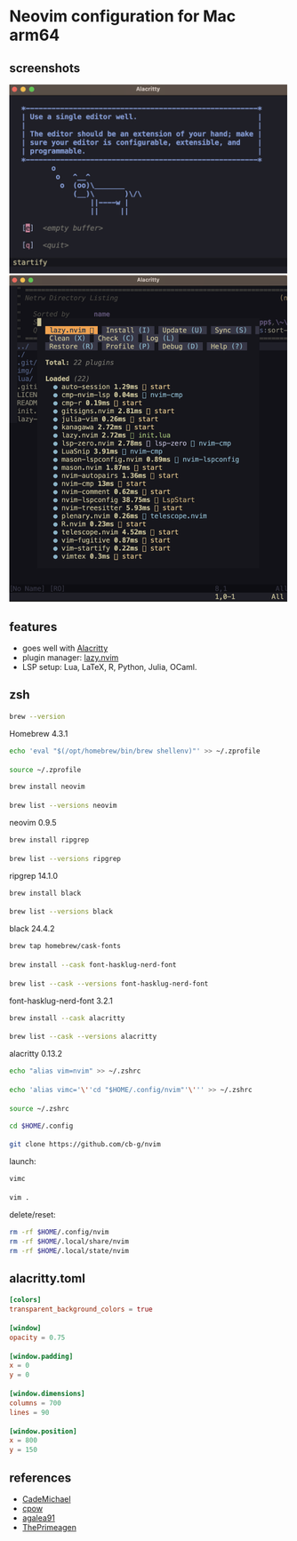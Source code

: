 # Neo**vim** configuration for Mac arm64

## screenshots

<img src="img/startify.png" width="500px"><br>
<img src="img/lazy.png" width="500px">

## features

- goes well with [Alacritty](https://github.com/alacritty/alacritty)
- plugin manager: [lazy.nvim](https://github.com/folke/lazy.nvim)
- LSP setup: Lua, LaTeX, R, Python, Julia, OCaml.

## zsh

```zsh
brew --version
```
Homebrew 4.3.1

```zsh
echo 'eval "$(/opt/homebrew/bin/brew shellenv)"' >> ~/.zprofile

source ~/.zprofile
```

```zsh
brew install neovim

brew list --versions neovim
```
neovim 0.9.5

```zsh
brew install ripgrep

brew list --versions ripgrep
```
ripgrep 14.1.0

```zsh
brew install black

brew list --versions black
```
black 24.4.2

```zsh
brew tap homebrew/cask-fonts

brew install --cask font-hasklug-nerd-font

brew list --cask --versions font-hasklug-nerd-font
```
font-hasklug-nerd-font 3.2.1

```zsh
brew install --cask alacritty

brew list --cask --versions alacritty
```
alacritty 0.13.2

```zsh
echo "alias vim=nvim" >> ~/.zshrc

echo 'alias vimc='\''cd "$HOME/.config/nvim"'\''' >> ~/.zshrc

source ~/.zshrc
```

```zsh
cd $HOME/.config

git clone https://github.com/cb-g/nvim
```

launch:
```zsh
vimc

vim .
```

delete/reset:
```zsh
rm -rf $HOME/.config/nvim
rm -rf $HOME/.local/share/nvim
rm -rf $HOME/.local/state/nvim
```

## alacritty.toml

```toml
[colors]
transparent_background_colors = true

[window]
opacity = 0.75

[window.padding]
x = 0
y = 0

[window.dimensions]
columns = 700
lines = 90

[window.position]
x = 800
y = 150
```

## references 

- [CadeMichael](https://github.com/CadeMichael/nvim)
- [cpow](https://github.com/cpow/neovim-for-newbs/)
- [agalea91](https://github.com/agalea91/zazencodes-youtube/tree/main/src/neovim-lazy-ide-2024)
- [ThePrimeagen](https://github.com/ThePrimeagen/init.lua/tree/249f3b14cc517202c80c6babd0f9ec548351ec71)
